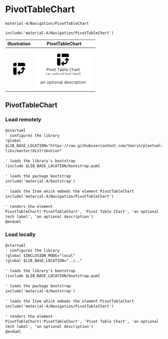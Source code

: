# PivotTableChart


```text
material-4/Navigation/PivotTableChart
```

```text
include('material-4/Navigation/PivotTableChart')
```



| Illustration | PivotTableChart |
| :---: | :---: |
| ![illustration for Illustration](../../material-4/Navigation/PivotTableChart.png) | ![illustration for PivotTableChart](../../material-4/Navigation/PivotTableChart.Local.png) |




## PivotTableChart

### Load remotely
```plantuml
@startuml
' configures the library
!global $LIB_BASE_LOCATION="https://raw.githubusercontent.com/tmorin/plantuml-libs/master/distribution"

' loads the library's bootstrap
!include $LIB_BASE_LOCATION/bootstrap.puml

' loads the package bootstrap
include('material-4/bootstrap')

' loads the Item which embeds the element PivotTableChart
include('material-4/Navigation/PivotTableChart')

' renders the element
PivotTableChart('PivotTableChart', 'Pivot Table Chart', 'an optional tech label', 'an optional description')
@enduml
```

### Load locally
```plantuml
@startuml
' configures the library
!global $INCLUSION_MODE="local"
!global $LIB_BASE_LOCATION="../.."

' loads the library's bootstrap
!include $LIB_BASE_LOCATION/bootstrap.puml

' loads the package bootstrap
include('material-4/bootstrap')

' loads the Item which embeds the element PivotTableChart
include('material-4/Navigation/PivotTableChart')

' renders the element
PivotTableChart('PivotTableChart', 'Pivot Table Chart', 'an optional tech label', 'an optional description')
@enduml
```

